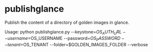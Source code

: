 publishglance
=============
Publish the content of a directory of golden images in glance. 

Usage:
python publishglance.py --keystone=$OS_AUTH_URL --username=$OS_USERNAME --password=$OS_PASSWORD --tenant=$OS_TENANT --folder=$GOLDEN_IMAGES_FOLDER --verbose


